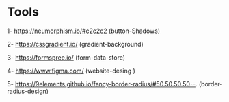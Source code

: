 # Tools

1- https://neumorphism.io/#c2c2c2   (button-Shadows)

2- https://cssgradient.io/   (gradient-background) 

3- https://formspree.io/   (form-data-store)

4- https://www.figma.com/  (website-desing ) 

5- https://9elements.github.io/fancy-border-radius/#50.50.50.50--. (border-radius-design)
